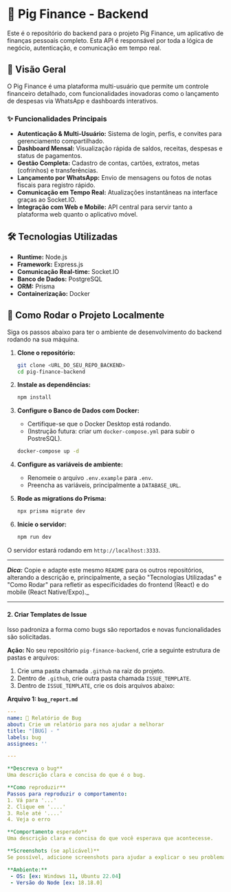 # 🐷 Pig Finance - Backend

Este é o repositório do backend para o projeto Pig Finance, um aplicativo de finanças pessoais completo. Esta API é responsável por toda a lógica de negócio, autenticação, e comunicação em tempo real.

## 🚀 Visão Geral

O Pig Finance é uma plataforma multi-usuário que permite um controle financeiro detalhado, com funcionalidades inovadoras como o lançamento de despesas via WhatsApp e dashboards interativos.

### ✨ Funcionalidades Principais

-   **Autenticação & Multi-Usuário:** Sistema de login, perfis, e convites para gerenciamento compartilhado.
-   **Dashboard Mensal:** Visualização rápida de saldos, receitas, despesas e status de pagamentos.
-   **Gestão Completa:** Cadastro de contas, cartões, extratos, metas (cofrinhos) e transferências.
-   **Lançamento por WhatsApp:** Envio de mensagens ou fotos de notas fiscais para registro rápido.
-   **Comunicação em Tempo Real:** Atualizações instantâneas na interface graças ao Socket.IO.
-   **Integração com Web e Mobile:** API central para servir tanto a plataforma web quanto o aplicativo móvel.

## 🛠️ Tecnologias Utilizadas

-   **Runtime:** Node.js
-   **Framework:** Express.js
-   **Comunicação Real-time:** Socket.IO
-   **Banco de Dados:** PostgreSQL
-   **ORM:** Prisma
-   **Containerização:** Docker

## 🏁 Como Rodar o Projeto Localmente

Siga os passos abaixo para ter o ambiente de desenvolvimento do backend rodando na sua máquina.

1.  **Clone o repositório:**
    ```bash
    git clone <URL_DO_SEU_REPO_BACKEND>
    cd pig-finance-backend
    ```

2.  **Instale as dependências:**
    ```bash
    npm install
    ```

3.  **Configure o Banco de Dados com Docker:**
    * Certifique-se que o Docker Desktop está rodando.
    * (Instrução futura: criar um `docker-compose.yml` para subir o PostreSQL).
    ```bash
    docker-compose up -d
    ```

4.  **Configure as variáveis de ambiente:**
    * Renomeie o arquivo `.env.example` para `.env`.
    * Preencha as variáveis, principalmente a `DATABASE_URL`.

5.  **Rode as migrations do Prisma:**
    ```bash
    npx prisma migrate dev
    ```

6.  **Inicie o servidor:**
    ```bash
    npm run dev
    ```

O servidor estará rodando em `http://localhost:3333`.

---

_**Dica:**_ Copie e adapte este mesmo `README` para os outros repositórios, alterando a descrição e, principalmente, a seção "Tecnologias Utilizadas" e "Como Rodar" para refletir as especificidades do frontend (React) e do mobile (React Native/Expo)._

---

#### **2. Criar Templates de Issue**

Isso padroniza a forma como bugs são reportados e novas funcionalidades são solicitadas.

**Ação:** No seu repositório `pig-finance-backend`, crie a seguinte estrutura de pastas e arquivos:

1.  Crie uma pasta chamada `.github` na raiz do projeto.
2.  Dentro de `.github`, crie outra pasta chamada `ISSUE_TEMPLATE`.
3.  Dentro de `ISSUE_TEMPLATE`, crie os dois arquivos abaixo:

**Arquivo 1: `bug_report.md`**
```yaml
---
name: 🐞 Relatório de Bug
about: Crie um relatório para nos ajudar a melhorar
title: "[BUG] - "
labels: bug
assignees: ''

---

**Descreva o bug**
Uma descrição clara e concisa do que é o bug.

**Como reproduzir**
Passos para reproduzir o comportamento:
1. Vá para '...'
2. Clique em '....'
3. Role até '....'
4. Veja o erro

**Comportamento esperado**
Uma descrição clara e concisa do que você esperava que acontecesse.

**Screenshots (se aplicável)**
Se possível, adicione screenshots para ajudar a explicar o seu problema.

**Ambiente:**
 - OS: [ex: Windows 11, Ubuntu 22.04]
 - Versão do Node [ex: 18.18.0]
